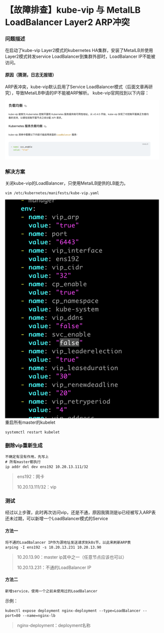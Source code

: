 # 【故障排查】kube-vip 与 MetalLB LoadBalancer Layer2 ARP冲突

### 问题描述

在启动了kube-vip Layer2模式的kubernetes HA集群，安装了MetalLB并使用Layer2模式转发service LoadBalancer到集群外部时，LoadBalancer IP不能被访问。

#### 原因（猜测，日志无报错）

ARP表冲突，kube-vip默认启用了Service LoadBalancer模式（后面文章再研究），导致MetalLB申请的IP不能被ARP解析。
kube-vip官网找到以下内容：

![img](./images/image-hbrc.png)

### 解决方案

关闭kube-vip的LoadBalancer，只使用MetalLB提供的LB能力。

```
vim /etc/kubernetes/manifests/kube-vip.yaml
```

![img](./images/image-xlnm.png)重启所有master的kubelet

```
systemctl restart kubelet
```

### 删除vip重新生成

```
不确定有没有作用，先写上
# 所有master都执行
ip addr del dev ens192 10.20.13.111/32
```

> ens192：网卡
>
> 10.20.13.111/32：vip

### 测试

经过以上步骤，此时再次访问vip，还是不通，原因我猜测是ip已经被写入ARP表还未过期，可以新增一个LoadBalancer模式的Service

#### 方法一

```
将不通的LoadBalancer IP作为源地址发送请求到k8s节，以此来刷新ARP表
arping -I ens192 -s 10.20.13.231 10.20.13.90
```

> 10.20.13.90：master ip其中之一（任意节点应该也可以）
>
> 10.20.13.231：不通的LoadBalancer IP

#### 方法二

`新增service，使用一个之前未使用过的LoadBalancer`

示例：

```
kubectl expose deployment nginx-deployment --type=LoadBalancer --port=80 --name=nginx-lb
```

> nginx-deployment：deployment名称

